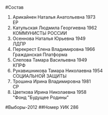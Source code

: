 #Состав
1. Арикайнен Наталья Анатольевна 1973   
    ЕР
2. Катульская Людмила Георгиевна 1962   
    КОММУНИСТЫ РОССИИ
3. Осеннова Наталья Юрьевна 1949   
    ЛДПР
4. Перекрест Елена Владимировна 1966   
    Гражданская Платформа
5. Слепова Тамара Васильевна 1949   
    КПРФ
6. Рукавишникова Тамара Николаевна 1954   
    СОЦИАЛЬНОЙ ЗАЩИТЫ
7. Трошина Ирина Владимировна 1981   
    СР
8. Цветкова Ирина Николаевна 1958   
    "Фонд "Будущее Родины"

#Выборы-2012
##Номер УИК
286